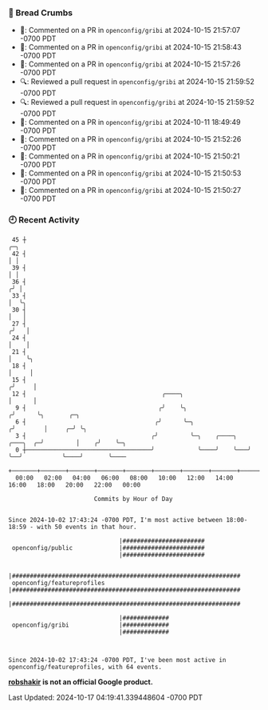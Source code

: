 ### 🍞 Bread Crumbs

 * 💬: Commented on a PR in  `openconfig/gribi` at 2024-10-15 21:57:07 -0700 PDT
 * 💬: Commented on a PR in  `openconfig/gribi` at 2024-10-15 21:58:43 -0700 PDT
 * 💬: Commented on a PR in  `openconfig/gribi` at 2024-10-15 21:57:26 -0700 PDT
 * 🔍: Reviewed a pull request in  `openconfig/gribi` at 2024-10-15 21:59:52 -0700 PDT
 * 🔍: Reviewed a pull request in  `openconfig/gribi` at 2024-10-15 21:59:52 -0700 PDT
 * 💬: Commented on a PR in  `openconfig/gribi` at 2024-10-11 18:49:49 -0700 PDT
 * 💬: Commented on a PR in  `openconfig/gribi` at 2024-10-15 21:52:26 -0700 PDT
 * 💬: Commented on a PR in  `openconfig/gribi` at 2024-10-15 21:50:21 -0700 PDT
 * 💬: Commented on a PR in  `openconfig/gribi` at 2024-10-15 21:50:53 -0700 PDT
 * 💬: Commented on a PR in  `openconfig/gribi` at 2024-10-15 21:50:27 -0700 PDT

### 🕘 Recent Activity
```
 45 ┼                                                                            ╭─╮
 42 ┤                                                                            │ │
 39 ┤                                                                            │ │
 36 ┤                                                                           ╭╯ │
 33 ┤                                                                           │  ╰╮
 30 ┤                                                                           │   │
 27 ┤                                                                          ╭╯   │
 24 ┤                                                                          │    │
 21 ┤                                                                          │    ╰╮
 18 ┤                                                                          │     │
 15 ┤                                                                         ╭╯     │
 12 ┤                                      ╭────╮                             │      │
  9 ┤                                     ╭╯    ╰╮                           ╭╯      ╰╮       ╭─╮
  6 ┤                                    ╭╯      ╰─╮                        ╭╯        │     ╭─╯ ╰╮
  3 ┤                                   ╭╯         ╰─╮    ╭────╮   ╭───╮  ╭─╯         │    ╭╯    ╰─╮
  0 ┼───────────────────────────────────╯            ╰────╯    ╰───╯   ╰──╯           ╰────╯       ╰────
    +───────+───────+───────+───────+───────+───────+───────+───────+───────+───────+───────+───────+────
  00:00   02:00   04:00   06:00   08:00   10:00   12:00   14:00   16:00   18:00   20:00   22:00   00:00   

						Commits by Hour of Day


Since 2024-10-02 17:43:24 -0700 PDT, I'm most active between 18:00-18:59 - with 50 events in that hour.

```



```
                               |#######################
 openconfig/public             |#######################
                               |#######################

                               |################################################################
 openconfig/featureprofiles    |################################################################
                               |################################################################

                               |#############
 openconfig/gribi              |#############
                               |#############



Since 2024-10-02 17:43:24 -0700 PDT, I've been most active in openconfig/featureprofiles, with 64 events.

```
**[robshakir](mailto:robjs@google.com) is not an official Google product.**  


Last Updated: 2024-10-17 04:19:41.339448604 -0700 PDT
